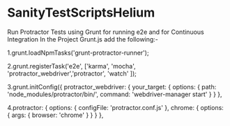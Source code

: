 # SanityTestScriptsHelium
Run Protractor Tests using Grunt for running e2e  and for Continuous Integration
In the Project Grunt.js add the following:-

1.grunt.loadNpmTasks('grunt-protractor-runner');



2.grunt.registerTask('e2e', ['karma', 'mocha',  'protractor_webdriver','protractor', 'watch' ]);



3.grunt.initConfig({
    protractor_webdriver: {
        your_target: {
            options: {
                path: 'node_modules/protractor/bin/',
                command: 'webdriver-manager start'
            }
        }
    }, 
    
    
4.protractor: {
      options: {
        configFile: 'protractor.conf.js'
      },
      chrome: {
        options: {
          args: {
            browser: 'chrome'
          }
        }
      }
    },
